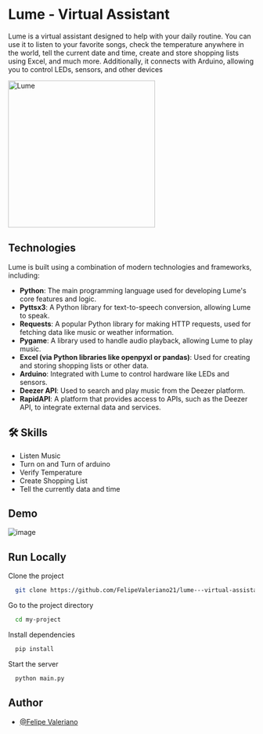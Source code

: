 
# Lume - Virtual Assistant

Lume is a virtual assistant designed to help with your daily routine. You can use it to listen to your favorite songs, check the temperature anywhere in the world, tell the current date and time, create and store shopping lists using Excel, and much more. Additionally, it connects with Arduino, allowing you to control LEDs, sensors, and other devices



<img src="https://github.com/user-attachments/assets/e1f325d6-c7ae-496e-9fc6-ba384611c915" alt="Lume" width="300"/>



## Technologies

Lume is built using a combination of modern technologies and frameworks, including:

- **Python**: The main programming language used for developing Lume's core features and logic.
- **Pyttsx3**: A Python library for text-to-speech conversion, allowing Lume to speak.
- **Requests**: A popular Python library for making HTTP requests, used for fetching data like music or weather information.
- **Pygame**: A library used to handle audio playback, allowing Lume to play music.
- **Excel (via Python libraries like openpyxl or pandas)**: Used for creating and storing shopping lists or other data.
- **Arduino**: Integrated with Lume to control hardware like LEDs and sensors.
- **Deezer API**: Used to search and play music from the Deezer platform.
- **RapidAPI**: A platform that provides access to APIs, such as the Deezer API, to integrate external data and services.


## 🛠 Skills
- Listen Music
- Turn on and Turn of arduino
- Verify Temperature
- Create Shopping List
- Tell the currently data and time


## Demo

![image](https://github.com/user-attachments/assets/ffd4da63-c410-4965-ad35-a439f20c73a0)



## Run Locally

Clone the project

```bash
  git clone https://github.com/FelipeValeriano21/lume---virtual-assistan)
```

Go to the project directory

```bash
  cd my-project
```

Install dependencies

```bash
  pip install
```

Start the server

```bash
  python main.py
```


## Author

- [@Felipe Valeriano](https://github.com/FelipeValeriano21/lume---virtual-assistan)

